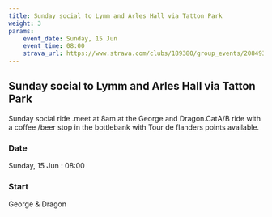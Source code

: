 ```yaml
---
title: Sunday social to Lymm and Arles Hall via Tatton Park
weight: 3
params:
    event_date: Sunday, 15 Jun
    event_time: 08:00
    strava_url: https://www.strava.com/clubs/189380/group_events/2084934
---
```


## Sunday social to Lymm and Arles Hall via Tatton Park 

Sunday social ride .meet at 8am at the George and Dragon.CatA/B ride with a coffee /beer stop in the bottlebank with Tour de flanders points available.

### Date

Sunday, 15 Jun : 08:00

### Start

George &amp; Dragon


